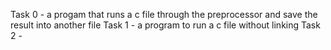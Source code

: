 Task 0 - a progam that runs a c file through the preprocessor and save the result into another file
Task 1 - a program to run a c file without linking
Task 2 - 